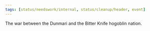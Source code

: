 ```yaml
---
tags: [status/needswork/internal, status/cleanup/header, event]
---
```


The war between the Dunmari and the Bitter Knife hogoblin nation. 